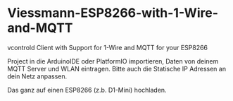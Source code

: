 # Viessmann-ESP8266-with-1-Wire-and-MQTT
vcontrold Client with Support for 1-Wire and MQTT for your ESP8266

Project in die ArduinoIDE oder PlatformIO importieren, Daten von deinem MQTT Server und WLAN eintragen. Bitte auch die Statische IP Adressen an dein Netz anpassen.

Das ganz auf einen ESP8266 (z.b. D1-Mini) hochladen.

